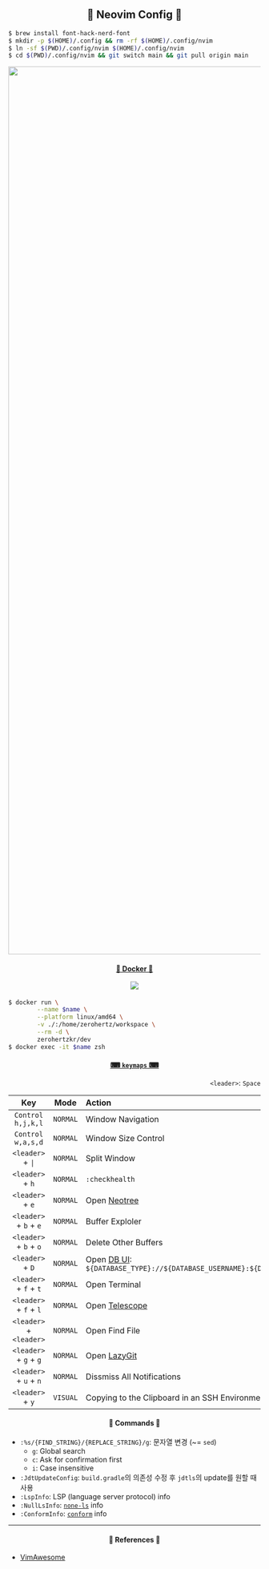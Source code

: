<div align="center">
    <h2>
        🌝 Neovim Config 🌝
    </h2>
</div>

<!--markdownlint-disable-->

```sh
$ brew install font-hack-nerd-font
$ mkdir -p $(HOME)/.config && rm -rf $(HOME)/.config/nvim
$ ln -sf $(PWD)/.config/nvim $(HOME)/.config/nvim
$ cd $(PWD)/.config/nvim && git switch main && git pull origin main
```

<!--markdownlint-enable-->

<div align="center">
    <img width="1773" alt="neovim" src="https://github.com/user-attachments/assets/15110871-bc98-4d9a-a855-c975638bb45a" />
</div>

<h4 align = "center">
    <a href="https://hub.docker.com/r/zerohertzkr/dev">🐳 Docker 🐳</a>
    <br/>
    <br/>
    <a href = "https://hub.docker.com/r/zerohertzkr/dev"><img src="https://img.shields.io/docker/v/zerohertzkr/dev?style=for-the-badge&logo=Docker&label=zerohertzkr/dev&labelColor=800a0a"/></a>
</h4>

<!-- markdownlint-disable -->

```bash
$ docker run \
        --name $name \
        --platform linux/amd64 \
        -v ./:/home/zerohertz/workspace \
        --rm -d \
        zerohertzkr/dev
$ docker exec -it $name zsh
```

<!-- markdownlint-enable -->

<h4 align = "center">
    <a href="lua/config/keymaps.lua">⌨ <code>keymaps</code> ⌨</a>
</h4>

<div align="right"><code>&lt;leader&gt;</code>: <code>Space</code></div>

<div align="center">

|                            Key                            |   Mode   | Action                                                                                                                                                                           |
| :-------------------------------------------------------: | :------: | :------------------------------------------------------------------------------------------------------------------------------------------------------------------------------- |
|                     `Control h,j,k,l`                     | `NORMAL` | Window Navigation                                                                                                                                                                |
|                     `Control w,a,s,d`                     | `NORMAL` | Window Size Control                                                                                                                                                              |
|       <code>&lt;leader&gt;</code> + <code>\|</code>       | `NORMAL` | Split Window                                                                                                                                                                     |
|             <code>&lt;leader&gt;</code> + `h`             | `NORMAL` | `:checkhealth`                                                                                                                                                                   |
|             <code>&lt;leader&gt;</code> + `e`             | `NORMAL` | Open [Neotree](https://github.com/nvim-neo-tree/neo-tree.nvim)                                                                                                                   |
|          <code>&lt;leader&gt;</code> + `b` + `e`          | `NORMAL` | Buffer Exploler                                                                                                                                                                  |
|          <code>&lt;leader&gt;</code> + `b` + `o`          | `NORMAL` | Delete Other Buffers                                                                                                                                                             |
|             <code>&lt;leader&gt;</code> + `D`             | `NORMAL` | Open [DB UI](https://github.com/kristijanhusak/vim-dadbod-ui): `${DATABASE_TYPE}://${DATABASE_USERNAME}:${DATABASE_PASSWORD}@${DATABASE_HOST}:${DATABASE_PORT}/${DATABASE_NAME}` |
|          <code>&lt;leader&gt;</code> + `f` + `t`          | `NORMAL` | Open Terminal                                                                                                                                                                    |
|          <code>&lt;leader&gt;</code> + `f` + `l`          | `NORMAL` | Open [Telescope](https://github.com/nvim-telescope/telescope.nvim)                                                                                                               |
| <code>&lt;leader&gt;</code> + <code>&lt;leader&gt;</code> | `NORMAL` | Open Find File                                                                                                                                                                   |
|          <code>&lt;leader&gt;</code> + `g` + `g`          | `NORMAL` | Open [LazyGit](https://github.com/jesseduffield/lazygit)                                                                                                                         |
|          <code>&lt;leader&gt;</code> + `u` + `n`          | `NORMAL` | Dissmiss All Notifications                                                                                                                                                       |
|             <code>&lt;leader&gt;</code> + `y`             | `VISUAL` | Copying to the Clipboard in an SSH Environment Using [OSC 52](https://sw.kovidgoyal.net/kitty/clipboard/)                                                                        |

</div>

<h4 align = "center">
    👾 Commands 👾
</h4>

- `:%s/{FIND_STRING}/{REPLACE_STRING}/g`: 문자열 변경 (~= `sed`)
  - `g`: Global search
  - `c`: Ask for confirmation first
  - `i`: Case insensitive
- `:JdtUpdateConfig`: `build.gradle`의 의존성 수정 후 `jdtls`의 update를 원할 때 사용
- `:LspInfo`: LSP (language server protocol) info
- `:NullLsInfo`: [`none-ls`](https://github.com/nvimtools/none-ls.nvim) info
- `:ConformInfo`: [`conform`](https://github.com/stevearc/conform.nvim) info

---

<h4 align = "center">
    📜 References 📜
</h4>

- [VimAwesome](https://vimawesome.com/)
